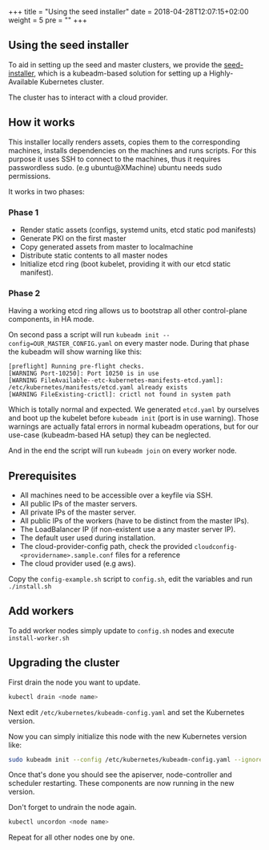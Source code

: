 +++
title = "Using the seed installer"
date = 2018-04-28T12:07:15+02:00
weight = 5
pre = "<b></b>"
+++

## Using the seed installer

To aid in setting up the seed and master clusters, we provide the [seed-installer](https://github.com/kubermatic/kubermatic-installer/tree/release/v2.6/kubeadm-seed-installer), which is a kubeadm-based solution for setting up a Highly-Available Kubernetes cluster.

The cluster has to interact with a cloud provider.

## How it works

This installer locally renders assets, copies them to the corresponding machines, installs dependencies on the machines and runs scripts. For this purpose it uses SSH to connect to the machines, thus it requires passwordless sudo. (e.g ubuntu@XMachine) ubuntu needs sudo permissions.

It works in two phases:

### Phase 1

* Render static assets (configs, systemd units, etcd static pod manifests)
* Generate PKI on the first master
* Copy generated assets from master to localmachine
* Distribute static contents to all master nodes
* Initialize etcd ring (boot kubelet, providing it with our etcd static manifest).

### Phase 2

Having a working etcd ring allows us to bootstrap all other control-plane components, in HA mode.

On second pass a script will run `kubeadm init --config=OUR_MASTER_CONFIG.yaml` on every master node. During that phase the kubeadm will show warning like this:

```
[preflight] Running pre-flight checks.
[WARNING Port-10250]: Port 10250 is in use
[WARNING FileAvailable--etc-kubernetes-manifests-etcd.yaml]: /etc/kubernetes/manifests/etcd.yaml already exists
[WARNING FileExisting-crictl]: crictl not found in system path
```

Which is totally normal and expected. We generated `etcd.yaml` by ourselves and boot up the kubelet before `kubeadm init` (port is in use warning). Those warnings are actually fatal errors in normal kubeadm operations, but for our use-case (kubeadm-based HA setup) they can be neglected.

And in the end the script will run `kubeadm join` on every worker node.

## Prerequisites

* All machines need to be accessible over a keyfile via SSH.
* All public IPs of the master servers.
* All private IPs of the master server.
* All public IPs of the workers (have to be distinct from the master IPs).
* The LoadBalancer IP (if non-existent use a any master server IP).
* The default user used during installation.
* The cloud-provider-config path, check the provided `cloudconfig-<providername>.sample.conf` files for a reference
* The cloud provider used (e.g aws).

Copy the `config-example.sh` script to `config.sh`, edit the variables and run `./install.sh`

## Add workers

To add worker nodes simply update to `config.sh` nodes and execute `install-worker.sh`

## Upgrading the cluster

First drain the node you want to update.

```bash
kubectl drain <node name>
```

Next edit `/etc/kubernetes/kubeadm-config.yaml` and set the Kubernetes version.

Now you can simply initialize this node with the new Kubernetes version like:

```bash
sudo kubeadm init --config /etc/kubernetes/kubeadm-config.yaml --ignore-preflight-errors all`
```

Once that's done you should see the apiserver, node-controller and scheduler restarting. These components are now running in the new version.

Don't forget to undrain the node again.

```bash
kubectl uncordon <node name>
```

Repeat for all other nodes one by one.

